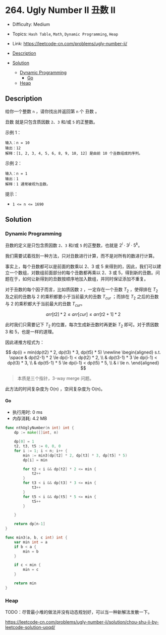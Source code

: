 <!-- omit in toc -->
# 264. Ugly Number II 丑数 II

- Difficulty: Medium
- Topics: `Hash Table`, `Math`, `Dynamic Programming`, `Heap`
- Link: https://leetcode-cn.com/problems/ugly-number-ii/

- [Description](#description)
- [Solution](#solution)
  - [Dynamic Programming](#dynamic-programming)
    - [Go](#go)
  - [Heap](#heap)

## Description

给你一个整数 `n` ，请你找出并返回第 `n` 个 丑数 。

丑数 就是只包含质因数 `2`、`3` 和/或 `5` 的正整数。

示例 1：
```
输入：n = 10
输出：12
解释：[1, 2, 3, 4, 5, 6, 8, 9, 10, 12] 是由前 10 个丑数组成的序列。
```
示例 2：
```
输入：n = 1
输出：1
解释：1 通常被视为丑数。
```

提示：

- `1 <= n <= 1690`

## Solution

### Dynamic Programming

丑数的定义是只包含质因数 `2`、`3` 和/或 `5` 的正整数，也就是 $2^i \cdot 3^j \cdot 5^k$。

我们需要试着找到一种方法，只对丑数进行计算，而不是对所有的数进行计算。

事实上，每个丑数都可以是前面的数乘以 2、3 或 5 来得到的，因此，我们可以建立一个数组，对数组前面部分的每个丑数都再乘以 2、3 或 5，得到新的丑数。问题在于，如何让新得到的丑数按顺序地加入数组，并同时保证添加不重复。

对于丑数的每个因子而言，比如质因数 `2` ，一定存在一个丑数 $T_2$ ，使得排在 $T_2$ 及之前的丑数与 2 的乘积都要小于当前最大的丑数 $T_{cur}$ ；而排在 $T_2$ 之后的丑数与 2 的乘积都大于当前最大的丑数 $T_{cur}$。

$$
arr[t2] * 2 \le arr[cur] \le arr[t2+1] * 2
$$

此时我们只需要记下 $T_2$ 的位置，每次生成新丑数时再更新 $T_2$ 即可。对于质因数 3 和 5，也是一样的道理。

因此递推方程式为：

$$
dp(i) = min(dp(t2) * 2, dp(t3) * 3, dp(t5) * 5)
\newline
\begin{aligned}
s.t. \space & dp(t2-1) * 2 \le dp(i-1) < dp(t2) * 2, \\
& dp(t3-1) * 3 \le dp(i-1) < dp(t3) * 3, \\
& dp(t5-1) * 5 \le dp(i-1) < dp(t5) * 5, \\
& i \le n.
\end{aligned}
$$

> 本质是三个指针，3-way merge 问题。

此方法的时间复杂度为 O(n) ，空间复杂度为 O(n)。

#### Go

- 执行用时: 0 ms
- 内存消耗: 4.2 MB

```go
func nthUglyNumber(n int) int {
    dp := make([]int, n)

    dp[0] = 1
    t2, t3, t5 := 0, 0, 0
    for i := 1; i < n; i++ {
        min := min3(dp[t2] * 2, dp[t3] * 3, dp[t5] * 5)
        dp[i] = min

        for t2 < i && dp[t2] * 2 <= min {
            t2++
        }
        for t3 < i && dp[t3] * 3 <= min {
            t3++
        }
        for t5 < i && dp[t5] * 5 <= min {
            t5++
        }

    }

    return dp[n-1]
}

func min3(a, b, c int) int {
    var min int = a
    if b < a {
        min = b
    }

    if c < min {
        min = c
    }

    return min
}
```


### Heap

TODO：尽管最小堆的做法并没有动态规划好，可以当一种新解法发散一下。

https://leetcode-cn.com/problems/ugly-number-ii/solution/chou-shu-ii-by-leetcode-solution-uoqd/
